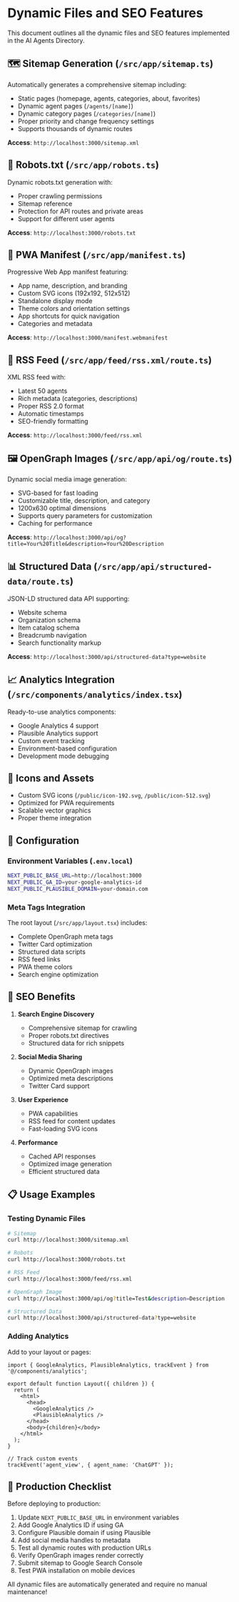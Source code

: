 # Dynamic Files and SEO Features

This document outlines all the dynamic files and SEO features implemented in the AI Agents Directory.

## 🗺️ Sitemap Generation (`/src/app/sitemap.ts`)

Automatically generates a comprehensive sitemap including:
- Static pages (homepage, agents, categories, about, favorites)
- Dynamic agent pages (`/agents/[name]`)
- Dynamic category pages (`/categories/[name]`)
- Proper priority and change frequency settings
- Supports thousands of dynamic routes

**Access**: `http://localhost:3000/sitemap.xml`

## 🤖 Robots.txt (`/src/app/robots.ts`)

Dynamic robots.txt generation with:
- Proper crawling permissions
- Sitemap reference
- Protection for API routes and private areas
- Support for different user agents

**Access**: `http://localhost:3000/robots.txt`

## 📱 PWA Manifest (`/src/app/manifest.ts`)

Progressive Web App manifest featuring:
- App name, description, and branding
- Custom SVG icons (192x192, 512x512)
- Standalone display mode
- Theme colors and orientation settings
- App shortcuts for quick navigation
- Categories and metadata

**Access**: `http://localhost:3000/manifest.webmanifest`

## 📡 RSS Feed (`/src/app/feed/rss.xml/route.ts`)

XML RSS feed with:
- Latest 50 agents
- Rich metadata (categories, descriptions)
- Proper RSS 2.0 format
- Automatic timestamps
- SEO-friendly formatting

**Access**: `http://localhost:3000/feed/rss.xml`

## 🖼️ OpenGraph Images (`/src/app/api/og/route.ts`)

Dynamic social media image generation:
- SVG-based for fast loading
- Customizable title, description, and category
- 1200x630 optimal dimensions
- Supports query parameters for customization
- Caching for performance

**Access**: `http://localhost:3000/api/og?title=Your%20Title&description=Your%20Description`

## 📊 Structured Data (`/src/app/api/structured-data/route.ts`)

JSON-LD structured data API supporting:
- Website schema
- Organization schema
- Item catalog schema
- Breadcrumb navigation
- Search functionality markup

**Access**: `http://localhost:3000/api/structured-data?type=website`

## 📈 Analytics Integration (`/src/components/analytics/index.tsx`)

Ready-to-use analytics components:
- Google Analytics 4 support
- Plausible Analytics support
- Custom event tracking
- Environment-based configuration
- Development mode debugging

## 🎨 Icons and Assets

- Custom SVG icons (`/public/icon-192.svg`, `/public/icon-512.svg`)
- Optimized for PWA requirements
- Scalable vector graphics
- Proper theme integration

## 🔧 Configuration

### Environment Variables (`.env.local`)
```bash
NEXT_PUBLIC_BASE_URL=http://localhost:3000
NEXT_PUBLIC_GA_ID=your-google-analytics-id
NEXT_PUBLIC_PLAUSIBLE_DOMAIN=your-domain.com
```

### Meta Tags Integration
The root layout (`/src/app/layout.tsx`) includes:
- Complete OpenGraph meta tags
- Twitter Card optimization
- Structured data scripts
- RSS feed links
- PWA theme colors
- Search engine optimization

## 🚀 SEO Benefits

1. **Search Engine Discovery**
   - Comprehensive sitemap for crawling
   - Proper robots.txt directives
   - Structured data for rich snippets

2. **Social Media Sharing**
   - Dynamic OpenGraph images
   - Optimized meta descriptions
   - Twitter Card support

3. **User Experience**
   - PWA capabilities
   - RSS feed for content updates
   - Fast-loading SVG icons

4. **Performance**
   - Cached API responses
   - Optimized image generation
   - Efficient structured data

## 📋 Usage Examples

### Testing Dynamic Files
```bash
# Sitemap
curl http://localhost:3000/sitemap.xml

# Robots
curl http://localhost:3000/robots.txt

# RSS Feed
curl http://localhost:3000/feed/rss.xml

# OpenGraph Image
curl http://localhost:3000/api/og?title=Test&description=Description

# Structured Data
curl http://localhost:3000/api/structured-data?type=website
```

### Adding Analytics
Add to your layout or pages:
```tsx
import { GoogleAnalytics, PlausibleAnalytics, trackEvent } from '@/components/analytics';

export default function Layout({ children }) {
  return (
    <html>
      <head>
        <GoogleAnalytics />
        <PlausibleAnalytics />
      </head>
      <body>{children}</body>
    </html>
  );
}

// Track custom events
trackEvent('agent_view', { agent_name: 'ChatGPT' });
```

## 🎯 Production Checklist

Before deploying to production:

1. Update `NEXT_PUBLIC_BASE_URL` in environment variables
2. Add Google Analytics ID if using GA
3. Configure Plausible domain if using Plausible
4. Add social media handles to metadata
5. Test all dynamic routes with production URLs
6. Verify OpenGraph images render correctly
7. Submit sitemap to Google Search Console
8. Test PWA installation on mobile devices

All dynamic files are automatically generated and require no manual maintenance!
